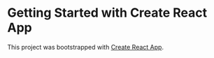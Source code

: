 # Getting Started with Create React App
This project was bootstrapped with [Create React App](https://github.com/facebook/create-react-app).